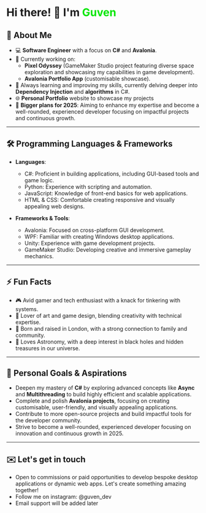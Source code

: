 <!--
**Guven-K/Guven-K** is a ✨ _special_ ✨ repository because its `README.md` (this file) appears on your GitHub profile.
-->
<!--
**Guven-K/Guven-K** is a ✨ _special_ ✨ repository because its `README.md` (this file) appears on your GitHub profile.
-->

# Hi there! 👋 I'm <span style="color:#00e600">Guven</span>

## 🌟 About Me  
- 💻 **Software Engineer** with a focus on **C#** and **Avalonia**.  
- 🔭 Currently working on:  
  - **Pixel Odyssey** (GameMaker Studio project featuring diverse space exploration and showcasing my capabilities in game development).  
  - **Avalonia Portfolio App** (customisable showcase).  
- 🌱 Always learning and improving my skills, currently delving deeper into **Dependency Injection** and **algorithms** in C#.
- 🌐 **Personal Portfolio** website to showcase my projects 
- 🚀 **Bigger plans for 2025**: Aiming to enhance my expertise and become a well-rounded, experienced developer focusing on impactful projects and continuous growth.  

---

## 🛠️ Programming Languages & Frameworks  
- **Languages**:  
  - C#: Proficient in building applications, including GUI-based tools and game logic.  
  - Python: Experience with scripting and automation.  
  - JavaScript: Knowledge of front-end basics for web applications. 
  - HTML & CSS: Comfortable creating responsive and visually appealing web designs.  

- **Frameworks & Tools**:  
  - Avalonia: Focused on cross-platform GUI development.  
  - WPF: Familiar with creating Windows desktop applications.  
  - Unity: Experience with game development projects.  
  - GameMaker Studio: Developing creative and immersive gameplay mechanics.

---

## ⚡ Fun Facts  
- 🎮 Avid gamer and tech enthusiast with a knack for tinkering with systems.  
- 🎨 Lover of art and game design, blending creativity with technical expertise.  
- 🏡 Born and raised in London, with a strong connection to family and community.  
- 💫 Loves Astronomy, with a deep interest in black holes and hidden treasures in our universe.
  
---

## 🎯 Personal Goals & Aspirations
- Deepen my mastery of **C#** by exploring advanced concepts like **Async** and **Multithreading** to build highly efficient and scalable applications.
- Complete and polish **Avalonia projects**, focusing on creating customisable, user-friendly, and visually appealing applications.
- Contribute to more open-source projects and build impactful tools for the developer community.
- Strive to become a well-rounded, experienced developer focusing on innovation and continuous growth in 2025.

---
## ✉️ Let's get in touch
- Open to commissions or paid opportunities to develop bespoke desktop applications or dynamic web apps. Let's create something amazing together!  
- Follow me on instagram: @guven_dev
- Email support will be added later 


